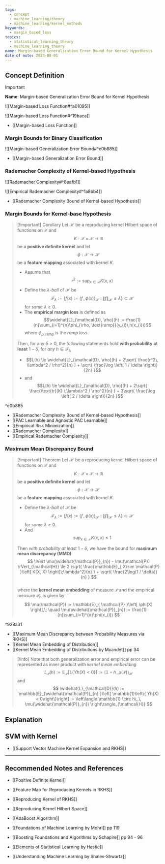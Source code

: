 ```yaml
---
tags:
  - concept
  - machine_learning/theory
  - machine_learning/kernel_methods
keywords:
  - margin_based_loss
topics:
  - statistical_learning_theory
  - machine_learning_theory
name: Margin-based Generalization Error Bound for Kernel Hypothesis
date of note: 2024-08-01
---
```


## Concept Definition

>[!important]
>**Name**: Margin-based Generalization Error Bound for Kernel Hypothesis

![[Margin-based Loss Function#^a01095]]

![[Margin-based Loss Function#^19baca]]

- [[Margin-based Loss Function]]

### Margin Bounds for Binary Classification

![[Margin-based Generalization Error Bound#^e0b885]]

- [[Margin-based Generalization Error Bound]]

### Rademacher Complexity of Kernel-based Hypothesis

![[Rademacher Complexity#^8eafb1]]

![[Empirical Rademacher Complexity#^1a8bb4]]

- [[Rademacher Complexity Bound of Kernel-based Hypothesis]]

### Margin Bounds for Kernel-base Hypothesis

>[!important] Corollary
>Let $\mathcal{H}$ be a reproducing kernel Hilbert space of functions on $\mathcal{X}$ and $$K: \mathcal{X} \times \mathcal{X} \to \mathbb{R}$$ be a **positive definite kernel** and let $$\phi: \mathcal{X} \to \mathcal{H}$$ be a **feature mapping** associated with kernel $K$.
>- Assume that $$r^2 := \sup_{x\in \mathcal{X}}K(x, x)$$
>- Define the *$\lambda$-ball* of $\mathcal{H}$ be $$\mathcal{F}_{\lambda} := \left\{ f(x) := \left\langle  f\,,\,\phi(x) \right\rangle_{\mathcal{H}}\;:\; \lVert f \rVert_{\mathcal{H}} \le \lambda  \right\} \subset \mathcal{H}$$ for some $\lambda \ge 0.$
>- The **empirical margin loss** is defined as $$\widehat{L}_{\mathcal{D}, \rho}(h) := \frac{1}{n}\sum_{i=1}^{n}\phi_{\rho, \text{ramp}}(y_{i}\,h(x_{i}))$$ where $\phi_{\rho, \text{ramp}}$ is the *ramp loss*.
>
>Then, for any $\delta >0$, the following statements hold **with probability at least** $1- \delta$, for *any* $h\in \mathcal{F}_{\lambda}$
>- $$L(h) \le \widehat{L}_{\mathcal{D}, \rho}(h) + 2\sqrt{ \frac{r^2\, \lambda^2 / \rho^2}{n} } + \sqrt{ \frac{\log \left( 1 / \delta \right)}{2n} }$$ 
>- and $$L(h) \le \widehat{L}_{\mathcal{D}, \rho}(h) + 2\sqrt{ \frac{\text{tr}(K) \;\lambda^2 / \rho^2}{n} } + 3\sqrt{ \frac{\log \left( 2 / \delta \right)}{2n} }$$

^e0b885

- [[Rademacher Complexity Bound of Kernel-based Hypothesis]]
- [[PAC Learnable and Agnostic PAC Learnable]]
- [[Empirical Risk Minimization]]
- [[Rademacher Complexity]]
- [[Empirical Rademacher Complexity]]

### Maximum Mean Discrepancy Bound

>[!important] Theorem
>Let $\mathcal{H}$ be a reproducing kernel Hilbert space of functions on $\mathcal{X}$ and $$K: \mathcal{X} \times \mathcal{X} \to \mathbb{R}$$ be a **positive definite kernel** and let $$\phi: \mathcal{X} \to \mathcal{H}$$ be a **feature mapping** associated with kernel $K$.
>- Define the *$\lambda$-ball* of $\mathcal{H}$ be $$\mathcal{F}_{\lambda} := \left\{ f(x) := \left\langle  f\,,\,\phi(x) \right\rangle_{\mathcal{H}}\;:\; \lVert f \rVert_{\mathcal{H}} \le \lambda  \right\} \subset \mathcal{H}$$ for some $\lambda \ge 0.$
>- And $$\sup_{x\in \mathcal{X}}K(x, x) \le 1$$
>  
>Then *with probability at least* $1- \delta$, we have the bound for **maximum mean discrepancy (MMD)**
>$$
>\lVert \mu(\widehat{\mathcal{P}}_{n}) - \mu(\mathcal{P}) \rVert_{\mathcal{H}} \le 2 \sqrt{  \frac{\mathbb{E}_{ X\sim \mathcal{P} }\left[  K(X, X) \right]\;\lambda^2}{n} } + \sqrt{ \frac{2\log(1 / \delta)}{n} } 
>$$  
>where the **kernel mean embedding** of measure $\mathcal{P}$ and the empirical measure $\mathcal{P}_{n}$ is given by 
>$$
>\mu(\mathcal{P}) := \mathbb{E}_{ \mathcal{P} }\left[  \phi(X) \right],\; \quad \mu(\widehat{\mathcal{P}}_{n}) := \frac{1}{n}\sum_{i=1}^{n}\phi(x_{i})
>$$

^928a31

- [[Maximum Mean Discrepancy between Probability Measures via RKHS]]
- [[Kernel Mean Embedding of Distribution]]
- [[Kernel Mean Embedding of Distributions by Muandet]] pp 34

>[!info]
>Note that both generalization error and empirical error can be represented as inner product with *kernel mean embedding*
>$$
> L_{\mathcal{P}}(h) := \mathbb{E}_{ \mathcal{P} }\left[  \mathbb{1}\left\{ Yh(X) < 0\right\}\right] :=  \left\langle  \mathbb{1} \circ h\,,\,  \mu(\mathcal{P})  \right\rangle_{\mathcal{H}}  
>$$
>and 
>$$
> \widehat{L}_{\mathcal{D}}(h) := \mathbb{E}_{\widehat{\mathcal{P}}_{n} }\left[  \mathbb{1}\left\{ Yh(X) < 0\right\}\right] :=  \left\langle  \mathbb{1} \circ h\,,\,  \mu(\widehat{\mathcal{P}}_{n}) \right\rangle_{\mathcal{H}}  
>$$


## Explanation



## SVM with Kernel

- [[Support Vector Machine Kernel Expansion and RKHS]]



-----------
##  Recommended Notes and References






- [[Positive Definite Kernel]]
- [[Feature Map for Reproducing Kernels in RKHS]]
- [[Reproducing Kernel of RKHS]]
- [[Reproducing Kernel Hilbert Space]]


- [[AdaBoost Algorithm]]


- [[Foundations of Machine Learning by Mohri]] pp 119
- [[Boosting Foundations and Algorithms by Schapire]] pp 94 - 96
- [[Elements of Statistical Learning by Hastie]]
- [[Understanding Machine Learning by Shalev-Shwartz]] 